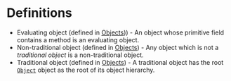 
# Definitions

 * Evaluating object (defined in [Objects](../i_syntax_and_semantics/ch3_object.md#objects))) -
   An object whose primitive field contains a method is an evaluating
   object.
 * Non-traditional object (defined
   in [Objects](../i_syntax_and_semantics/ch3_object.md#objects)) -
   Any object which is not a *traditional object* is a non-traditional
   object.
 * Traditional object (defined
   in [Objects](../i_syntax_and_semantics/ch3_object.md#objects)) - A
   traditional object has the
   root [`Object`](../ii_standard_library/object.md) object as the root of its object hierarchy.
